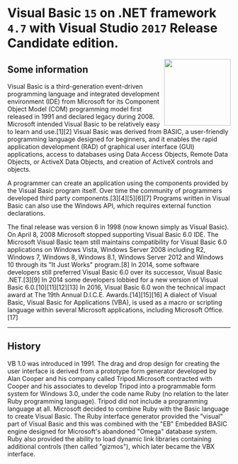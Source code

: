 # Visual Basic `15` on .NET framework `4.7` with Visual Studio `2017` Release Candidate edition.
<img src="https://github.com/narekye/Visual_Basic_Projects/blob/master/VB.png" align="right" width="150px" height="150px" /> 

## Some information
Visual Basic is a third-generation event-driven programming language and integrated development environment (IDE) from Microsoft for its Component Object Model (COM) programming model first released in 1991 and declared legacy during 2008. Microsoft intended Visual Basic to be relatively easy to learn and use.[1][2] Visual Basic was derived from BASIC, a user-friendly programming language designed for beginners, and it enables the rapid application development (RAD) of graphical user interface (GUI) applications, access to databases using Data Access Objects, Remote Data Objects, or ActiveX Data Objects, and creation of ActiveX controls and objects.

A programmer can create an application using the components provided by the Visual Basic program itself. Over time the community of programmers developed third party components.[3][4][5][6][7] Programs written in Visual Basic can also use the Windows API, which requires external function declarations.

The final release was version 6 in 1998 (now known simply as Visual Basic). On April 8, 2008 Microsoft stopped supporting Visual Basic 6.0 IDE. The Microsoft Visual Basic team still maintains compatibility for Visual Basic 6.0 applications on Windows Vista, Windows Server 2008 including R2, Windows 7, Windows 8, Windows 8.1, Windows Server 2012 and Windows 10 through its "It Just Works" program.[8] In 2014, some software developers still preferred Visual Basic 6.0 over its successor, Visual Basic .NET.[3][9] In 2014 some developers lobbied for a new version of Visual Basic 6.0.[10][11][12][13] In 2016, Visual Basic 6.0 won the technical impact award at The 19th Annual D.I.C.E. Awards.[14][15][16] A dialect of Visual Basic, Visual Basic for Applications (VBA), is used as a macro or scripting language within several Microsoft applications, including Microsoft Office.[17]

___
## History

VB 1.0 was introduced in 1991. The drag and drop design for creating the user interface is derived from a prototype form generator developed by Alan Cooper and his company called Tripod.Microsoft contracted with Cooper and his associates to develop Tripod into a programmable form system for Windows 3.0, under the code name Ruby (no relation to the later Ruby programming language). Tripod did not include a programming language at all. Microsoft decided to combine Ruby with the Basic language to create Visual Basic. The Ruby interface generator provided the "visual" part of Visual Basic and this was combined with the "EB" Embedded BASIC engine designed for Microsoft's abandoned "Omega" database system. Ruby also provided the ability to load dynamic link libraries containing additional controls (then called "gizmos"), which later became the VBX interface.
